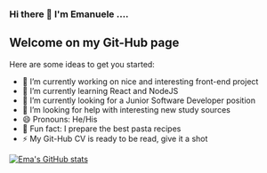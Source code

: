### Hi there 👋 I'm Emanuele ....

## Welcome on my Git-Hub page 








Here are some ideas to get you started:

- 🔭 I’m currently working on nice and interesting front-end project
- 🌱 I’m currently learning React and NodeJS
- :office: I’m currently looking for a Junior Software Developer position
- 🤔 I’m looking for help with interesting new study sources
- 😄 Pronouns: He/His
- :spaghetti: Fun fact: I prepare the best pasta recipes
- ⚡ My Git-Hub CV is ready to be read, give it a shot

[![Ema's GitHub stats](https://github-readme-stats.vercel.app/api?username=Emanuele-20)](https://github.com/anuraghazra/github-readme-stats)
